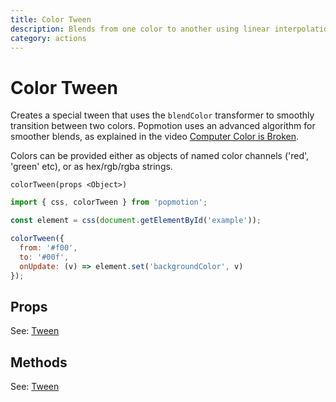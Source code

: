 ```yaml
---
title: Color Tween
description: Blends from one color to another using linear interpolation.
category: actions
---
```


# Color Tween

Creates a special tween that uses the `blendColor` transformer to smoothly transition between two colors. Popmotion uses an advanced algorithm for smoother blends, as explained in the video [Computer Color is Broken](https://www.youtube.com/watch?v=LKnqECcg6Gw).

Colors can be provided either as objects of named color channels ('red', 'green' etc), or as hex/rgb/rgba strings.

`colorTween(props <Object>)`

```javascript
import { css, colorTween } from 'popmotion';

const element = css(document.getElementById('example'));

colorTween({
  from: '#f00',
  to: '#00f',
  onUpdate: (v) => element.set('backgroundColor', v)
});
```

## Props

See: [Tween](tween.md)

## Methods

See: [Tween](tween.md)
